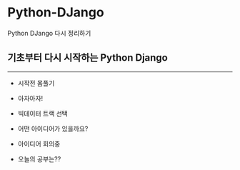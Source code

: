 # Python-DJango
Python DJango 다시 정리하기


## 기초부터 다시 시작하는 Python Django

---- 

- 시작전 몸풀기
- 아자아자!

- 빅데이터 트랙 선택

- 어떤 아이디어가 있을까요?

- 아이디어 회의중

- 오늘의 공부는??
